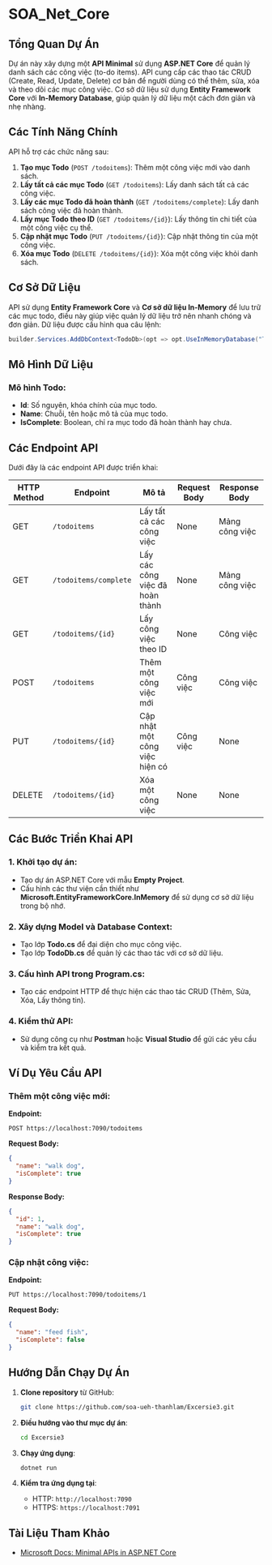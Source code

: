 # SOA_Net_Core

## Tổng Quan Dự Án

Dự án này xây dựng một **API Minimal** sử dụng **ASP.NET Core** để quản lý danh sách các công việc (to-do items). API cung cấp các thao tác CRUD (Create, Read, Update, Delete) cơ bản để người dùng có thể thêm, sửa, xóa và theo dõi các mục công việc. Cơ sở dữ liệu sử dụng **Entity Framework Core** với **In-Memory Database**, giúp quản lý dữ liệu một cách đơn giản và nhẹ nhàng.

## Các Tính Năng Chính

API hỗ trợ các chức năng sau:

1. **Tạo mục Todo** (`POST /todoitems`): Thêm một công việc mới vào danh sách.
2. **Lấy tất cả các mục Todo** (`GET /todoitems`): Lấy danh sách tất cả các công việc.
3. **Lấy các mục Todo đã hoàn thành** (`GET /todoitems/complete`): Lấy danh sách công việc đã hoàn thành.
4. **Lấy mục Todo theo ID** (`GET /todoitems/{id}`): Lấy thông tin chi tiết của một công việc cụ thể.
5. **Cập nhật mục Todo** (`PUT /todoitems/{id}`): Cập nhật thông tin của một công việc.
6. **Xóa mục Todo** (`DELETE /todoitems/{id}`): Xóa một công việc khỏi danh sách.

## Cơ Sở Dữ Liệu

API sử dụng **Entity Framework Core** và **Cơ sở dữ liệu In-Memory** để lưu trữ các mục todo, điều này giúp việc quản lý dữ liệu trở nên nhanh chóng và đơn giản. Dữ liệu được cấu hình qua câu lệnh:

```csharp
builder.Services.AddDbContext<TodoDb>(opt => opt.UseInMemoryDatabase("TodoList"));
```

## Mô Hình Dữ Liệu

### Mô hình Todo:
- **Id**: Số nguyên, khóa chính của mục todo.
- **Name**: Chuỗi, tên hoặc mô tả của mục todo.
- **IsComplete**: Boolean, chỉ ra mục todo đã hoàn thành hay chưa.

## Các Endpoint API

Dưới đây là các endpoint API được triển khai:

| HTTP Method | Endpoint                | Mô tả                              | Request Body   | Response Body |
|-------------|-------------------------|-------------------------------------|----------------|---------------|
| GET         | `/todoitems`            | Lấy tất cả các công việc            | None           | Mảng công việc|
| GET         | `/todoitems/complete`   | Lấy các công việc đã hoàn thành     | None           | Mảng công việc|
| GET         | `/todoitems/{id}`       | Lấy công việc theo ID               | None           | Công việc      |
| POST        | `/todoitems`            | Thêm một công việc mới              | Công việc      | Công việc      |
| PUT         | `/todoitems/{id}`       | Cập nhật một công việc hiện có      | Công việc      | None          |
| DELETE      | `/todoitems/{id}`       | Xóa một công việc                   | None           | None          |

## Các Bước Triển Khai API

### 1. **Khởi tạo dự án:**
   - Tạo dự án ASP.NET Core với mẫu **Empty Project**.
   - Cấu hình các thư viện cần thiết như **Microsoft.EntityFrameworkCore.InMemory** để sử dụng cơ sở dữ liệu trong bộ nhớ.

### 2. **Xây dựng Model và Database Context:**
   - Tạo lớp **Todo.cs** để đại diện cho mục công việc.
   - Tạo lớp **TodoDb.cs** để quản lý các thao tác với cơ sở dữ liệu.

### 3. **Cấu hình API trong Program.cs:**
   - Tạo các endpoint HTTP để thực hiện các thao tác CRUD (Thêm, Sửa, Xóa, Lấy thông tin).

### 4. **Kiểm thử API:**
   - Sử dụng công cụ như **Postman** hoặc **Visual Studio** để gửi các yêu cầu và kiểm tra kết quả.

## Ví Dụ Yêu Cầu API

### Thêm một công việc mới:
**Endpoint:**
```http
POST https://localhost:7090/todoitems
```
**Request Body:**
```json
{
  "name": "walk dog",
  "isComplete": true
}
```
**Response Body:**
```json
{
  "id": 1,
  "name": "walk dog",
  "isComplete": true
}
```

### Cập nhật công việc:
**Endpoint:**
```http
PUT https://localhost:7090/todoitems/1
```
**Request Body:**
```json
{
  "name": "feed fish",
  "isComplete": false
}
```

## Hướng Dẫn Chạy Dự Án

1. **Clone repository** từ GitHub:
   ```bash
   git clone https://github.com/soa-ueh-thanhlam/Excersie3.git
   ```

2. **Điều hướng vào thư mục dự án**:
   ```bash
   cd Excersie3
   ```

3. **Chạy ứng dụng**:
   ```bash
   dotnet run
   ```

4. **Kiểm tra ứng dụng tại**:
   - HTTP: `http://localhost:7090`
   - HTTPS: `https://localhost:7091`

## Tài Liệu Tham Khảo

- [Microsoft Docs: Minimal APIs in ASP.NET Core](https://learn.microsoft.com/en-us/aspnet/core/tutorials/min-web-api?view=aspnetcore-9.0&tabs=visual-studio)
